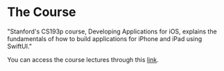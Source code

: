 # The Course

"Stanford's CS193p course, Developing Applications for iOS, explains the fundamentals of how to build applications for iPhone and iPad using SwiftUI."

You can access the course lectures through this [link](https://cs193p.sites.stanford.edu).
